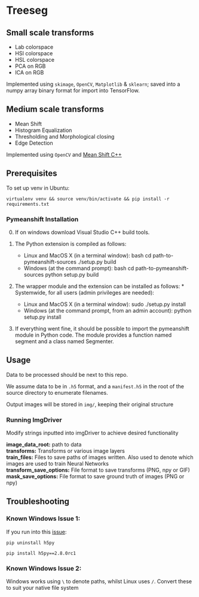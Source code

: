 # Treeseg

## Small scale transforms

- Lab colorspace
- HSI colorspace
- HSL colorspace
- PCA on RGB
- ICA on RGB

Implemented using `skimage`, `OpenCV`, `Matplotlib` & `sklearn`; saved into a numpy array binary format for import into TensorFlow.

## Medium scale transforms

- Mean Shift
- Histogram Equalization
- Thresholding and Morphological closing
- Edge Detection

Implemented using `OpenCV` and [Mean Shift C++](https://github.com/fjean/pymeanshift)

## Prerequisites

To set up venv in Ubuntu:

`virtualenv venv && source venv/bin/activate && pip install -r requirements.txt`

### Pymeanshift Installation

0. If on windows download Visual Studio C++ build tools.

1.  The Python extension is compiled as follows: 
    * Linux and MacOS X (in a terminal window): bash cd path-to-pymeanshift-sources ./setup.py build 
    * Windows (at the command prompt): bash cd path-to-pymeanshift-sources python setup.py build

2.  The wrapper module and the extension can be installed as follows: * Systemwide, for all users (admin privileges are needed):
    * Linux and MacOS X (in a terminal window): sudo ./setup.py install
    * Windows (at the command prompt, from an admin account): python setup.py install

3.  If everything went fine, it should be possible to import the pymeanshift module in Python code. The module provides a function named segment and a class named Segmenter.

## Usage
Data to be processed should be next to this repo.

We assume data to be in `.h5` format, and a `manifest.h5` in the root of the source directory to enumerate 
filenames.

Output images will be stored in `img/`, keeping their original structure

### Running ImgDriver

Modify strings inputted into imgDriver to achieve desired functionality

**image_data_root:** path to data
</br>
**transforms:** Transforms or various image layers
</br>
**train_files:** Files to save paths of images written. Also used to denote which images are used to train Neural Networks
</br>
**transform_save_options:** File format to save transforms (PNG, npy or GIF)
</br>
**mask_save_options:** File format to save ground truth of images (PNG or npy)


## Troubleshooting
### Known Windows Issue 1:

If you run into this [issue](https://github.com/pandas-dev/pandas/issues/19666):

`pip uninstall h5py` 
</br>

`pip install h5py==2.8.0rc1`

### Known Windows Issue 2:

Windows works using `\` to denote paths, whilst Linux uses `/`. Convert these to suit your native file system
